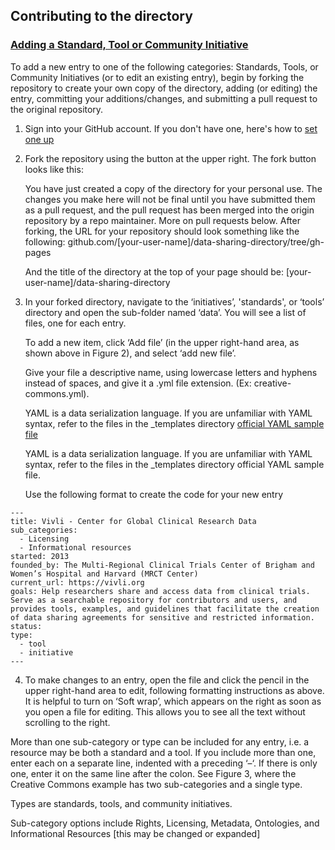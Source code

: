 ## Contributing to the directory

### [Adding a Standard, Tool or Community Initiative](https://metadata-research.github.io/data-sharing-directory/)

To add a new entry to one of the following categories: Standards, Tools, or Community Initiatives (or to edit an existing entry), begin by forking the repository to create your own copy of the directory, adding (or editing) the entry, committing your additions/changes, and submitting a pull request to the original repository.

1. Sign into your GitHub account.
   If you don't have one, here's how to [set one up](https://github.com/join)

2. Fork the repository using the button at the upper right. The fork button looks like this:
   
   You have just created a copy of the directory for your personal use. The changes you make here will not be final
   until you have submitted them as a pull request, and the pull    request has been merged into the origin repository
   by a repo maintainer. More on pull requests below. 
   After forking, the URL for your repository should look something like the following:
   github.com/[your-user-name]/data-sharing-directory/tree/gh-pages

   And the title of the directory at the top of your page should be: 
   [your-user-name]/data-sharing-directory

3. In your forked directory, navigate to the ‘initiatives’, 'standards', or ‘tools’ directory and open
   the sub-folder named ‘data’. You will see a list of files, one for each entry. 

   To add a new item, click ‘Add file’ (in the upper right-hand area, as shown above in Figure 2), and select ‘add new file’. 
   
   Give your file a descriptive name, using lowercase letters and hyphens instead of spaces, and give it a .yml file extension. (Ex: creative-commons.yml).

   YAML is a data serialization language. If you are unfamiliar with YAML syntax, refer to the files in the _templates directory [official YAML sample file](http://www.yaml.org/start.html)

   YAML is a data serialization language. If you are unfamiliar with YAML syntax, refer to the files in the _templates directory official YAML sample file.
   
   Use the following format to create the code for your new entry
   
~~~
---
title: Vivli - Center for Global Clinical Research Data
sub_categories:
  - Licensing
  - Informational resources
started: 2013
founded_by: The Multi-Regional Clinical Trials Center of Brigham and Women’s Hospital and Harvard (MRCT Center)
current_url: https://vivli.org
goals: Help researchers share and access data from clinical trials. Serve as a searchable repository for contributors and users, and provides tools, examples, and guidelines that facilitate the creation of data sharing agreements for sensitive and restricted information.
status:
type:
  - tool
  - initiative
---

~~~

   

 4. To make changes to an entry, open the file and click the pencil in the upper right-hand area to edit, following formatting 
    instructions as above. It is helpful to turn on ‘Soft wrap’, which appears on the right as soon as you open a file for editing. This allows you to see all the text without scrolling to the right.
   
   More than one sub-category or type can be included for any entry, i.e. a resource may be both a standard and a tool. If you include more than one, enter each on a separate line, indented with a preceding ‘–‘. If there is only one, enter it on the same line after the colon. See Figure 3, where the Creative Commons example has two sub-categories and a single type.
   
   Types are standards, tools, and community initiatives.

   Sub-category options include Rights, Licensing, Metadata, Ontologies, and Informational Resources [this may be changed or expanded]
